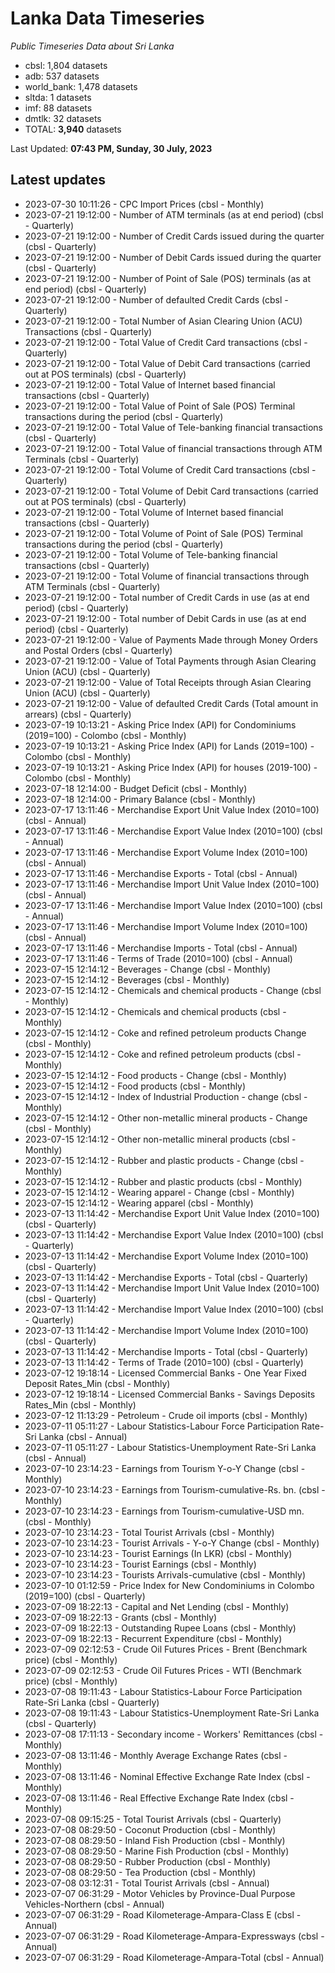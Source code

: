 # Lanka Data Timeseries
*Public Timeseries Data about Sri Lanka*

* cbsl: 1,804 datasets
* adb: 537 datasets
* world_bank: 1,478 datasets
* sltda: 1 datasets
* imf: 88 datasets
* dmtlk: 32 datasets
* TOTAL: **3,940** datasets

Last Updated: **07:43 PM, Sunday, 30 July, 2023**

## Latest updates

* 2023-07-30 10:11:26 - CPC Import Prices (cbsl - Monthly)
* 2023-07-21 19:12:00 - Number of ATM terminals (as at end period) (cbsl - Quarterly)
* 2023-07-21 19:12:00 - Number of Credit Cards issued during the quarter (cbsl - Quarterly)
* 2023-07-21 19:12:00 - Number of Debit Cards issued during the quarter (cbsl - Quarterly)
* 2023-07-21 19:12:00 - Number of Point of Sale (POS) terminals (as at end period) (cbsl - Quarterly)
* 2023-07-21 19:12:00 - Number of defaulted Credit Cards (cbsl - Quarterly)
* 2023-07-21 19:12:00 - Total Number of Asian Clearing Union (ACU) Transactions (cbsl - Quarterly)
* 2023-07-21 19:12:00 - Total Value of Credit Card transactions (cbsl - Quarterly)
* 2023-07-21 19:12:00 - Total Value of Debit Card transactions (carried out at POS terminals) (cbsl - Quarterly)
* 2023-07-21 19:12:00 - Total Value of Internet based financial transactions (cbsl - Quarterly)
* 2023-07-21 19:12:00 - Total Value of Point of Sale (POS) Terminal transactions during the period (cbsl - Quarterly)
* 2023-07-21 19:12:00 - Total Value of Tele-banking financial transactions (cbsl - Quarterly)
* 2023-07-21 19:12:00 - Total Value of financial transactions through ATM Terminals (cbsl - Quarterly)
* 2023-07-21 19:12:00 - Total Volume of Credit Card transactions (cbsl - Quarterly)
* 2023-07-21 19:12:00 - Total Volume of Debit Card transactions (carried out at POS terminals) (cbsl - Quarterly)
* 2023-07-21 19:12:00 - Total Volume of Internet based financial transactions (cbsl - Quarterly)
* 2023-07-21 19:12:00 - Total Volume of Point of Sale (POS) Terminal transactions during the period (cbsl - Quarterly)
* 2023-07-21 19:12:00 - Total Volume of Tele-banking financial transactions (cbsl - Quarterly)
* 2023-07-21 19:12:00 - Total Volume of financial transactions through ATM Terminals (cbsl - Quarterly)
* 2023-07-21 19:12:00 - Total number of Credit Cards in use (as at end period) (cbsl - Quarterly)
* 2023-07-21 19:12:00 - Total number of Debit Cards in use (as at end period) (cbsl - Quarterly)
* 2023-07-21 19:12:00 - Value of Payments Made through Money Orders and Postal Orders (cbsl - Quarterly)
* 2023-07-21 19:12:00 - Value of Total Payments through Asian Clearing Union (ACU) (cbsl - Quarterly)
* 2023-07-21 19:12:00 - Value of Total Receipts through Asian Clearing Union (ACU) (cbsl - Quarterly)
* 2023-07-21 19:12:00 - Value of defaulted Credit Cards (Total amount in arrears) (cbsl - Quarterly)
* 2023-07-19 10:13:21 - Asking Price Index (API) for Condominiums (2019=100) - Colombo (cbsl - Monthly)
* 2023-07-19 10:13:21 - Asking Price Index (API) for Lands (2019=100) - Colombo (cbsl - Monthly)
* 2023-07-19 10:13:21 - Asking Price Index (API) for houses (2019-100) - Colombo (cbsl - Monthly)
* 2023-07-18 12:14:00 - Budget Deficit (cbsl - Monthly)
* 2023-07-18 12:14:00 - Primary Balance (cbsl - Monthly)
* 2023-07-17 13:11:46 - Merchandise Export Unit Value Index (2010=100) (cbsl - Annual)
* 2023-07-17 13:11:46 - Merchandise Export Value Index (2010=100) (cbsl - Annual)
* 2023-07-17 13:11:46 - Merchandise Export Volume Index (2010=100) (cbsl - Annual)
* 2023-07-17 13:11:46 - Merchandise Exports - Total (cbsl - Annual)
* 2023-07-17 13:11:46 - Merchandise Import Unit Value Index (2010=100) (cbsl - Annual)
* 2023-07-17 13:11:46 - Merchandise Import Value Index (2010=100) (cbsl - Annual)
* 2023-07-17 13:11:46 - Merchandise Import Volume Index (2010=100) (cbsl - Annual)
* 2023-07-17 13:11:46 - Merchandise Imports - Total (cbsl - Annual)
* 2023-07-17 13:11:46 - Terms of Trade (2010=100) (cbsl - Annual)
* 2023-07-15 12:14:12 - Beverages - Change (cbsl - Monthly)
* 2023-07-15 12:14:12 - Beverages (cbsl - Monthly)
* 2023-07-15 12:14:12 - Chemicals and chemical products - Change (cbsl - Monthly)
* 2023-07-15 12:14:12 - Chemicals and chemical products (cbsl - Monthly)
* 2023-07-15 12:14:12 - Coke and refined petroleum products Change (cbsl - Monthly)
* 2023-07-15 12:14:12 - Coke and refined petroleum products (cbsl - Monthly)
* 2023-07-15 12:14:12 - Food products - Change (cbsl - Monthly)
* 2023-07-15 12:14:12 - Food products (cbsl - Monthly)
* 2023-07-15 12:14:12 - Index of Industrial Production - change (cbsl - Monthly)
* 2023-07-15 12:14:12 - Other non-metallic mineral products - Change (cbsl - Monthly)
* 2023-07-15 12:14:12 - Other non-metallic mineral products (cbsl - Monthly)
* 2023-07-15 12:14:12 - Rubber and plastic products - Change (cbsl - Monthly)
* 2023-07-15 12:14:12 - Rubber and plastic products (cbsl - Monthly)
* 2023-07-15 12:14:12 - Wearing apparel - Change (cbsl - Monthly)
* 2023-07-15 12:14:12 - Wearing apparel (cbsl - Monthly)
* 2023-07-13 11:14:42 - Merchandise Export Unit Value Index (2010=100) (cbsl - Quarterly)
* 2023-07-13 11:14:42 - Merchandise Export Value Index (2010=100) (cbsl - Quarterly)
* 2023-07-13 11:14:42 - Merchandise Export Volume Index (2010=100) (cbsl - Quarterly)
* 2023-07-13 11:14:42 - Merchandise Exports - Total (cbsl - Quarterly)
* 2023-07-13 11:14:42 - Merchandise Import Unit Value Index (2010=100) (cbsl - Quarterly)
* 2023-07-13 11:14:42 - Merchandise Import Value Index (2010=100) (cbsl - Quarterly)
* 2023-07-13 11:14:42 - Merchandise Import Volume Index (2010=100) (cbsl - Quarterly)
* 2023-07-13 11:14:42 - Merchandise Imports - Total (cbsl - Quarterly)
* 2023-07-13 11:14:42 - Terms of Trade (2010=100) (cbsl - Quarterly)
* 2023-07-12 19:18:14 - Licensed Commercial Banks - One Year Fixed Deposit Rates_Min (cbsl - Monthly)
* 2023-07-12 19:18:14 - Licensed Commercial Banks - Savings Deposits Rates_Min (cbsl - Monthly)
* 2023-07-12 11:13:29 - Petroleum - Crude oil imports (cbsl - Monthly)
* 2023-07-11 05:11:27 - Labour Statistics-Labour Force Participation Rate-Sri Lanka (cbsl - Annual)
* 2023-07-11 05:11:27 - Labour Statistics-Unemployment Rate-Sri Lanka (cbsl - Annual)
* 2023-07-10 23:14:23 - Earnings from Tourism Y-o-Y Change (cbsl - Monthly)
* 2023-07-10 23:14:23 - Earnings from Tourism-cumulative-Rs. bn. (cbsl - Monthly)
* 2023-07-10 23:14:23 - Earnings from Tourism-cumulative-USD mn. (cbsl - Monthly)
* 2023-07-10 23:14:23 - Total Tourist Arrivals (cbsl - Monthly)
* 2023-07-10 23:14:23 - Tourist Arrivals - Y-o-Y Change (cbsl - Monthly)
* 2023-07-10 23:14:23 - Tourist Earnings (In LKR) (cbsl - Monthly)
* 2023-07-10 23:14:23 - Tourist Earnings (cbsl - Monthly)
* 2023-07-10 23:14:23 - Tourists Arrivals-cumulative (cbsl - Monthly)
* 2023-07-10 01:12:59 - Price Index for New Condominiums in Colombo (2019=100) (cbsl - Quarterly)
* 2023-07-09 18:22:13 - Capital and Net Lending (cbsl - Monthly)
* 2023-07-09 18:22:13 - Grants (cbsl - Monthly)
* 2023-07-09 18:22:13 - Outstanding Rupee Loans (cbsl - Monthly)
* 2023-07-09 18:22:13 - Recurrent Expenditure (cbsl - Monthly)
* 2023-07-09 02:12:53 - Crude Oil Futures Prices - Brent (Benchmark price) (cbsl - Monthly)
* 2023-07-09 02:12:53 - Crude Oil Futures Prices - WTI (Benchmark price) (cbsl - Monthly)
* 2023-07-08 19:11:43 - Labour Statistics-Labour Force Participation Rate-Sri Lanka (cbsl - Quarterly)
* 2023-07-08 19:11:43 - Labour Statistics-Unemployment Rate-Sri Lanka (cbsl - Quarterly)
* 2023-07-08 17:11:13 - Secondary income - Workers' Remittances (cbsl - Monthly)
* 2023-07-08 13:11:46 - Monthly Average Exchange Rates (cbsl - Monthly)
* 2023-07-08 13:11:46 - Nominal Effective Exchange Rate Index (cbsl - Monthly)
* 2023-07-08 13:11:46 - Real Effective Exchange Rate Index (cbsl - Monthly)
* 2023-07-08 09:15:25 - Total Tourist Arrivals (cbsl - Quarterly)
* 2023-07-08 08:29:50 - Coconut Production (cbsl - Monthly)
* 2023-07-08 08:29:50 - Inland Fish Production (cbsl - Monthly)
* 2023-07-08 08:29:50 - Marine Fish Production (cbsl - Monthly)
* 2023-07-08 08:29:50 - Rubber Production (cbsl - Monthly)
* 2023-07-08 08:29:50 - Tea Production (cbsl - Monthly)
* 2023-07-08 03:12:31 - Total Tourist Arrivals (cbsl - Annual)
* 2023-07-07 06:31:29 - Motor Vehicles by Province-Dual Purpose Vehicles-Northern (cbsl - Annual)
* 2023-07-07 06:31:29 - Road Kilometerage-Ampara-Class E (cbsl - Annual)
* 2023-07-07 06:31:29 - Road Kilometerage-Ampara-Expressways (cbsl - Annual)
* 2023-07-07 06:31:29 - Road Kilometerage-Ampara-Total (cbsl - Annual)